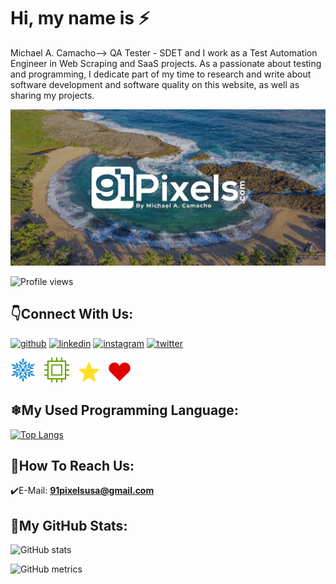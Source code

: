 # Hi, my name is ⚡
Michael A. Camacho-->
QA Tester - SDET
and I work as a Test Automation Engineer in Web Scraping and SaaS projects. As a passionate about testing and programming, I dedicate part of my time to research and write about software development and software quality on this website, as well as sharing my projects. 

![Hi There](https://github.com/91Pixels/91Pixels/blob/main/pictures.jpg?raw=true)

![Profile views](https://gpvc.arturio.dev/91Pixels)  


## 👇Connect With Us:
[<img src='https://cdn.jsdelivr.net/npm/simple-icons@3.0.1/icons/github.svg' alt='github' height='40'>](https://github.com/91Pixels)  [<img src='https://cdn.jsdelivr.net/npm/simple-icons@3.0.1/icons/linkedin.svg' alt='linkedin' height='40'>](https://www.linkedin.com/in/91Pixels/)  [<img src='https://cdn.jsdelivr.net/npm/simple-icons@3.0.1/icons/instagram.svg' alt='instagram' height='40'>](https://www.instagram.com/91Pixels/)  [<img src='https://cdn.jsdelivr.net/npm/simple-icons@3.0.1/icons/twitter.svg' alt='twitter' height='40'>](https://twitter.com/91Pixels)  

<a href='https://archiveprogram.github.com/'><img src='https://raw.githubusercontent.com/acervenky/animated-github-badges/master/assets/acbadge.gif' width='40' height='40'></a> <a href='https://docs.github.com/en/developers'><img src='https://raw.githubusercontent.com/acervenky/animated-github-badges/master/assets/devbadge.gif' width='40' height='40'></a> <a href='https://stars.github.com/'><img src='https://raw.githubusercontent.com/acervenky/animated-github-badges/master/assets/starbadge.gif' width='35' height='35'></a> <a href='https://docs.github.com/en/github/supporting-the-open-source-community-with-github-sponsors'><img src='https://raw.githubusercontent.com/acervenky/animated-github-badges/master/assets/sponsorbadge.gif' width='35' height='35'></a> 


## ❄My Used Programming Language:
[![Top Langs](https://github-readme-stats.vercel.app/api/top-langs/?username=91Pixels)](https://github.com/anuraghazra/github-readme-stats)

## 💬How To Reach Us:
✔️E-Mail: **91pixelsusa@gmail.com**


## 🎡My GitHub Stats:
![GitHub stats](https://github-readme-stats.vercel.app/api?username=91Pixels&show_icons=true&count_private=true)  


![GitHub metrics](https://metrics.lecoq.io/91Pixels)  

